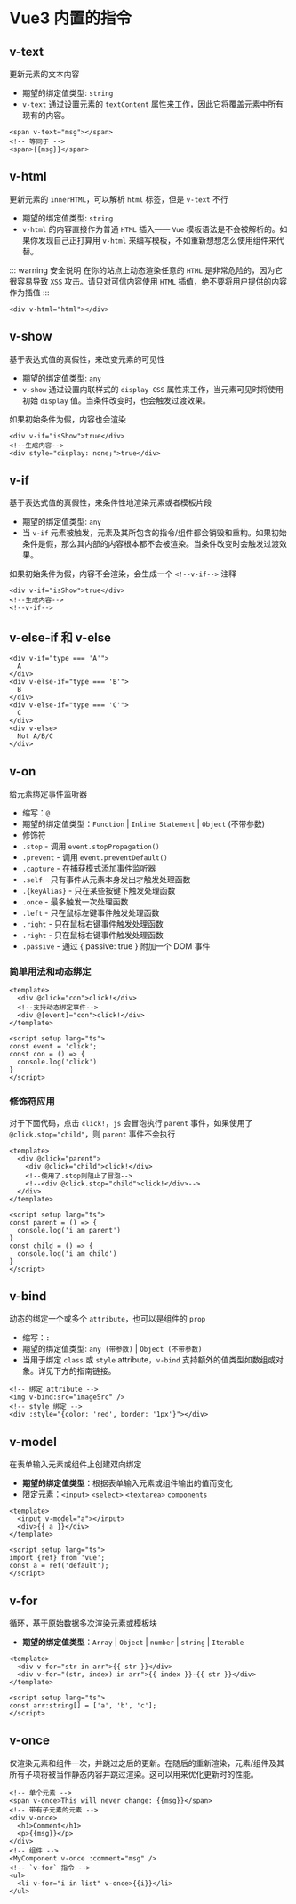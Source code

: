 # Vue3 内置的指令

## v-text
更新元素的文本内容
* 期望的绑定值类型: `string`
* `v-text` 通过设置元素的 `textContent` 属性来工作，因此它将覆盖元素中所有现有的内容。

```vue
<span v-text="msg"></span>
<!-- 等同于 -->
<span>{{msg}}</span>
```

## v-html
更新元素的 `innerHTML`，可以解析 `html` 标签，但是 `v-text` 不行
* 期望的绑定值类型: `string`
* `v-html` 的内容直接作为普通 `HTML` 插入—— `Vue` 模板语法是不会被解析的。如果你发现自己正打算用 `v-html` 来编写模板，不如重新想想怎么使用组件来代替。

::: warning 安全说明
在你的站点上动态渲染任意的 `HTML` 是非常危险的，因为它很容易导致 `XSS` 攻击。请只对可信内容使用 `HTML` 插值，绝不要将用户提供的内容作为插值
:::

```vue
<div v-html="html"></div>
```

## v-show
基于表达式值的真假性，来改变元素的可见性
* 期望的绑定值类型: `any`
* `v-show` 通过设置内联样式的 `display CSS` 属性来工作，当元素可见时将使用初始 `display` 值。当条件改变时，也会触发过渡效果。

如果初始条件为假，内容也会渲染
```vue
<div v-if="isShow">true</div>
<!--生成内容-->
<div style="display: none;">true</div>
```

## v-if
基于表达式值的真假性，来条件性地渲染元素或者模板片段
* 期望的绑定值类型: `any`
* 当 `v-if` 元素被触发，元素及其所包含的指令/组件都会销毁和重构。如果初始条件是假，那么其内部的内容根本都不会被渲染。当条件改变时会触发过渡效果。

如果初始条件为假，内容不会渲染，会生成一个 `<!--v-if-->` 注释
```vue
<div v-if="isShow">true</div>
<!--生成内容-->
<!--v-if-->
```

## v-else-if 和 v-else
```vue
<div v-if="type === 'A'">
  A
</div>
<div v-else-if="type === 'B'">
  B
</div>
<div v-else-if="type === 'C'">
  C
</div>
<div v-else>
  Not A/B/C
</div>
```
## v-on
给元素绑定事件监听器
* 缩写：`@`
* 期望的绑定值类型：`Function` | `Inline Statement` | `Object` (不带参数)
* 修饰符
* `.stop` - 调用 `event.stopPropagation()`
* `.prevent` - 调用 `event.preventDefault()`
* `.capture` - 在捕获模式添加事件监听器
* `.self` - 只有事件从元素本身发出才触发处理函数
* `.{keyAlias}` - 只在某些按键下触发处理函数
* `.once` - 最多触发一次处理函数
* `.left` - 只在鼠标左键事件触发处理函数
* `.right` - 只在鼠标右键事件触发处理函数
* `.right` - 只在鼠标右键事件触发处理函数
* `.passive` - 通过 { passive: true } 附加一个 DOM 事件

### 简单用法和动态绑定
```vue
<template>
  <div @click="con">click!</div>
  <!--支持动态绑定事件-->
  <div @[event]="con">click!</div>
</template>

<script setup lang="ts">
const event = 'click';
const con = () => {
  console.log('click')
}
</script>
```

### 修饰符应用
对于下面代码，点击 `click!`，`js` 会冒泡执行 `parent` 事件，如果使用了 `@click.stop="child"`，则 `parent` 事件不会执行
```vue
<template>
  <div @click="parent">
    <div @click="child">click!</div>
    <!--使用了.stop则阻止了冒泡-->
    <!--<div @click.stop="child">click!</div>-->
  </div>
</template>

<script setup lang="ts">
const parent = () => {
  console.log('i am parent')
}
const child = () => {
  console.log('i am child')
}
</script>
```

## v-bind
动态的绑定一个或多个 `attribute`，也可以是组件的 `prop`
* 缩写：`:`
* 期望的绑定值类型: `any (带参数)` | `Object (不带参数)`
* 当用于绑定 `class` 或 `style` attribute，`v-bind` 支持额外的值类型如数组或对象。详见下方的指南链接。

```vue
<!-- 绑定 attribute -->
<img v-bind:src="imageSrc" />
<!-- style 绑定 -->
<div :style="{color: 'red', border: '1px'}"></div>
```

## v-model
在表单输入元素或组件上创建双向绑定
* **期望的绑定值类型**：根据表单输入元素或组件输出的值而变化
* 限定元素：`<input>` `<select>` `<textarea>` `components`
```vue
<template>
  <input v-model="a"></input>
  <div>{{ a }}</div>
</template>

<script setup lang="ts">
import {ref} from 'vue';
const a = ref('default');
</script>
```

## v-for
循环，基于原始数据多次渲染元素或模板块
* **期望的绑定值类型**：`Array` | `Object` | `number` | `string` | `Iterable`
```vue
<template>
  <div v-for="str in arr">{{ str }}</div>
  <div v-for="(str, index) in arr">{{ index }}-{{ str }}</div>
</template>

<script setup lang="ts">
const arr:string[] = ['a', 'b', 'c'];
</script>
```

## v-once
仅渲染元素和组件一次，并跳过之后的更新。在随后的重新渲染，元素/组件及其所有子项将被当作静态内容并跳过渲染。这可以用来优化更新时的性能。
```vue
<!-- 单个元素 -->
<span v-once>This will never change: {{msg}}</span>
<!-- 带有子元素的元素 -->
<div v-once>
  <h1>Comment</h1>
  <p>{{msg}}</p>
</div>
<!-- 组件 -->
<MyComponent v-once :comment="msg" />
<!-- `v-for` 指令 -->
<ul>
  <li v-for="i in list" v-once>{{i}}</li>
</ul>
```